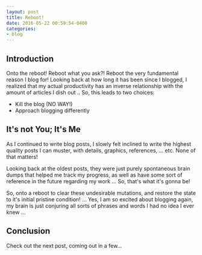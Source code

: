```yaml
---
layout: post
title: Reboot!
date: 2016-05-22 00:59:54-0400
categories: 
- blog
---
```


## Introduction

Onto the reboot! Reboot what you ask?! Reboot the very fundamental reason I blog for! Looking back at how long it has been since I blogged, I realized that my actual productivity has an inverse relationship with the amount of articles I dish out .. So, this leads to two choices:

+ Kill the blog (NO WAY!)
+ Approach blogging differently

## It's not You; It's Me

As I continued to write blog posts, I slowly felt inclined to write the highest quality posts I can muster, with details, graphics, references, ... etc. None of that matters!

Looking back at the oldest posts, they were just purely spontaneous brain dumps that helped me track my progress, as well as have some sort of reference in the future regarding my work ... So, that's what it's gonna be!

So, onto a reboot to clear these undesirable mutations, and restore the state to it's initial pristine condition! ... Yes, I am so excited about blogging again, my brain is just conjuring all sorts of phrases and words I had no idea I ever knew ...

## Conclusion

Check out the next post, coming out in a few...
